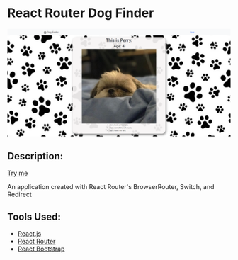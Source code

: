 # React Router Dog Finder 

<img src='./public/dog-finder.png' alt=''>

## Description: 

[Try me](https://pasha-log.github.io/dogs)

An application created with React Router's BrowserRouter, Switch, and Redirect

## Tools Used: 

* [React.js](https://reactjs.org/)
* [React Router](https://reactrouter.com/en/6.6.2/start/overview#feature-overview)
* [React Bootstrap](https://react-bootstrap.netlify.app/getting-started/introduction/)
